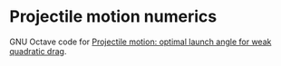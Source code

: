 # Projectile motion numerics

GNU Octave code for
[Projectile motion: optimal launch angle for weak quadratic drag][weak-drag].

[weak-drag]: https://yawnoc.github.io/math/projectile-weak-drag
